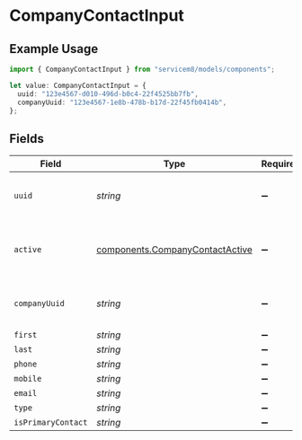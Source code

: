 # CompanyContactInput

## Example Usage

```typescript
import { CompanyContactInput } from "servicem8/models/components";

let value: CompanyContactInput = {
  uuid: "123e4567-d010-496d-b0c4-22f4525bb7fb",
  companyUuid: "123e4567-1e8b-478b-b17d-22f45fb0414b",
};
```

## Fields

| Field                                                                              | Type                                                                               | Required                                                                           | Description                                                                        | Example                                                                            |
| ---------------------------------------------------------------------------------- | ---------------------------------------------------------------------------------- | ---------------------------------------------------------------------------------- | ---------------------------------------------------------------------------------- | ---------------------------------------------------------------------------------- |
| `uuid`                                                                             | *string*                                                                           | :heavy_minus_sign:                                                                 | Unique identifier for this record                                                  | 123e4567-d010-496d-b0c4-22f4525bb7fb                                               |
| `active`                                                                           | [components.CompanyContactActive](../../models/components/companycontactactive.md) | :heavy_minus_sign:                                                                 | Record active/deleted flag.  Valid values are [0,1]                                |                                                                                    |
| `companyUuid`                                                                      | *string*                                                                           | :heavy_minus_sign:                                                                 | N/A                                                                                | 123e4567-1e8b-478b-b17d-22f45fb0414b                                               |
| `first`                                                                            | *string*                                                                           | :heavy_minus_sign:                                                                 | N/A                                                                                |                                                                                    |
| `last`                                                                             | *string*                                                                           | :heavy_minus_sign:                                                                 | N/A                                                                                |                                                                                    |
| `phone`                                                                            | *string*                                                                           | :heavy_minus_sign:                                                                 | N/A                                                                                |                                                                                    |
| `mobile`                                                                           | *string*                                                                           | :heavy_minus_sign:                                                                 | N/A                                                                                |                                                                                    |
| `email`                                                                            | *string*                                                                           | :heavy_minus_sign:                                                                 | N/A                                                                                |                                                                                    |
| `type`                                                                             | *string*                                                                           | :heavy_minus_sign:                                                                 | N/A                                                                                |                                                                                    |
| `isPrimaryContact`                                                                 | *string*                                                                           | :heavy_minus_sign:                                                                 | N/A                                                                                |                                                                                    |